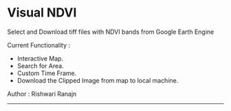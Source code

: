 # Visual NDVI

Select and Download tiff files with NDVI bands from Google Earth Engine 

Current Functionality : 

  * Interactive Map.
  * Search for Area.
  * Custom Time Frame.
  * Download the Clipped Image from map to local machine.
  
  
  Author : Rishwari Ranajn
  
  *** *** *** *** 

